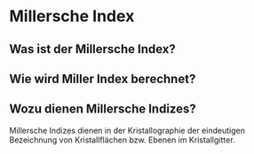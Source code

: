# Millersche Index

## Was ist der Millersche Index?

## Wie wird Miller Index berechnet?

## Wozu dienen Millersche Indizes?

Millersche Indizes dienen in der Kristallographie der eindeutigen Bezeichnung von Kristallflächen bzw. Ebenen im Kristallgitter.